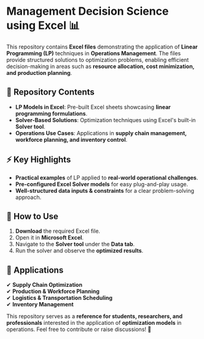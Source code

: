 # Management Decision Science using Excel 📊

This repository contains **Excel files** demonstrating the application of **Linear Programming (LP)** techniques in **Operations Management**. The files provide structured solutions to optimization problems, enabling efficient decision-making in areas such as **resource allocation, cost minimization, and production planning**.

## 📂 Repository Contents
- **LP Models in Excel**: Pre-built Excel sheets showcasing **linear programming formulations**.
- **Solver-Based Solutions**: Optimization techniques using Excel's built-in **Solver tool**.
- **Operations Use Cases**: Applications in **supply chain management, workforce planning, and inventory control**.

## ⚡ Key Highlights
- **Practical examples** of LP applied to **real-world operational challenges**.
- **Pre-configured Excel Solver models** for easy plug-and-play usage.
- **Well-structured data inputs & constraints** for a clear problem-solving approach.

## 🚀 How to Use
1. **Download** the required Excel file.
2. Open it in **Microsoft Excel**.
3. Navigate to the **Solver tool** under the **Data tab**.
4. Run the solver and observe the **optimized results**.

## 🎯 Applications
✔ **Supply Chain Optimization**  
✔ **Production & Workforce Planning**  
✔ **Logistics & Transportation Scheduling**  
✔ **Inventory Management**

This repository serves as a **reference for students, researchers, and professionals** interested in the application of **optimization models** in operations. Feel free to contribute or raise discussions! 🚀
